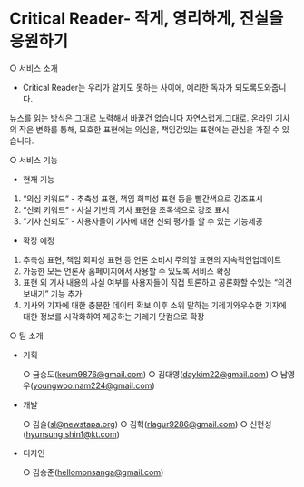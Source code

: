 # Critical​ ​Reader​ ​-​ ​작게,​ ​영리하게,​ ​진실을​ ​응원하기

○ 서비스​ ​소개

- Critical​ ​Reader는​ ​우리가​ ​알지도​ ​못하는​ ​사이에,​ ​예리한​ ​독자가​ ​되도록​ ​도와줍니다. 

뉴스를​ ​읽는​ ​방식은​ ​그대로 
노력해서​ ​바꿀건​ ​없습니다
자연스럽게.​ ​그대로. 온라인​ ​기사의​ ​작은​ ​변화를​ ​통해, 
모호한​ ​표현에는​ ​의심을, 
책임감​ ​있는​ ​표현에는​ ​관심을​ ​가질​ ​수​ ​있습니다.

○ 서비스​ ​기능

- 현재​ ​기능 
1. “의심​ ​키워드”​ ​-​ ​추측성​ ​표현,​ ​책임​ ​회피성​ ​표현​ ​등을​ ​빨간색으로​ ​강조​ ​표시 
2. “신뢰​ ​키워드”​ ​-​ ​사실​ ​기반의​ ​기사​ ​표현을​ ​초록색으로​ ​강조​ ​표시 
3. “기사​ ​신뢰도”​ ​-​ ​사용자들이​ ​기사에​ ​대한​ ​신뢰​ ​평가를​ ​할​ ​수​ ​있는​ ​기능​ ​제공 

- 확장​ ​예정 
1. 추측성​ ​표현,​ ​책임​ ​회피성​ ​표현​ ​등​ ​언론​ ​소비시​ ​주의할​ ​표현의​ ​지속적인​ ​업데이트 
2. 가능한​ ​모든​ ​언론사​ ​홈페이지에서​ ​사용할​ ​수​ ​있도록​ ​서비스​ ​확장 
3. 표현​ ​외​ ​기사​ ​내용의​ ​사실​ ​여부를​ ​사용자들이​ ​직접​ ​토론하고​ ​공론화할​ ​수​ ​있는​ ​“의견 보내기”​ ​기능​ ​추가 
4. 기사와​ ​기자에​ ​대한​ ​충분한​ ​데이터​ ​확보​ ​이후​ ​소위​ ​말하는​ ​기레기와​ ​우수한​ ​기자에 대한​ ​정보를​ ​시각화하여​ ​제공하는​ ​기레기​ ​닷컴으로​ ​확장

○ 팀​ ​소개

- 기획

  ○ 금승도(keum9876@gmail.com)
  ○ 김대영(daykim22@gmail.com)
  ○ 남영우(youngwoo.nam224@gmail.com)
  
- 개발 

  ○ 김슬(sl@newstapa.org)
  ○ 김혁(rlagur9286@gmail.com)
  ○ 신현성(hyunsung.shin1@kt.com)
  
- 디자인 

  ○ 김승준(hellomonsanga@gmail.com)
